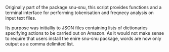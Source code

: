 Originally part of the package snu-snu, this script provides functions and a terminal interface for performing tokenisation and freqnecy analysis on input text files.

Its purpose was initialliy to JSON files containing lists of dictionaries specifying actions to be carried out on Amazon. As it would not make sense to require that users install the enire snu-snu package, words are now only output as a comma delimited list.
